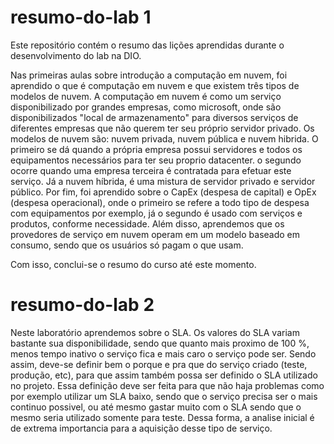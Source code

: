 # resumo-do-lab 1
Este repositório contém o resumo das lições aprendidas durante o desenvolvimento do lab na DIO.

  Nas primeiras aulas sobre introdução a computação em nuvem, foi aprendido o que é computação em nuvem e que existem três tipos de modelos de nuvem. 
  A computação em nuvem é como um serviço disponibilizado por grandes empresas, como microsoft, onde são disponibilizados "local de armazenamento" para diversos serviços de diferentes empresas que não querem ter seu próprio servidor privado. 
  Os modelos de nuvem são: nuvem privada, nuvem pública e nuvem hibrida. O primeiro se dá quando a própria empresa possui servidores e todos os equipamentos necessários para ter seu proprio datacenter. o segundo ocorre quando uma empresa terceira é contratada para efetuar este serviço. Já a nuvem híbrida, é uma mistura de servidor privado e servidor público.
  Por fim, foi aprendido sobre o CapEx (despesa de capital) e OpEx (despesa operacional), onde o primeiro se refere a todo tipo de despesa com equipamentos por exemplo, já o segundo é usado com serviços e produtos, conforme necessidade. Além disso, aprendemos que os provedores de serviço em nuvem operam em um modelo baseado em consumo, sendo que os usuários só pagam o que usam. 

Com isso, conclui-se o resumo do curso até este momento.


# resumo-do-lab 2

  Neste laboratório aprendemos sobre o SLA. Os valores do SLA variam bastante sua disponibilidade, sendo que quanto mais proximo de 100 %, menos tempo inativo o serviço fica e mais caro o serviço pode ser. Sendo assim, deve-se definir bem o porque e pra que do serviço criado (teste, produção, etc), para que assim também possa ser definido o SLA utilizado no projeto. 
  Essa definição deve ser feita para que não haja problemas como por exemplo utilizar um SLA baixo, sendo que o serviço precisa ser o mais continuo possivel, ou até mesmo gastar muito com o SLA sendo que o mesmo seria utilizado somente para teste. Dessa forma, a analise inicial é de extrema importancia para a aquisição desse tipo de serviço. 
